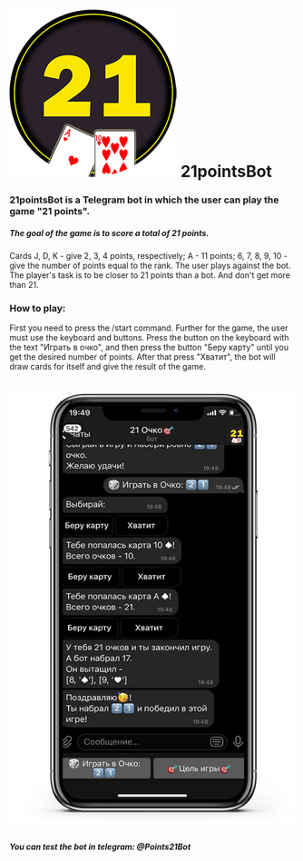
# ![](https://github.com/kseniia777/21pointsBot/blob/master/21logo.png) **21pointsBot**
### 21pointsBot is a Telegram bot in which the user can play the game "21 points".
##### **The goal of the game** is to score a total of 21 points.
Cards J, D, K - give 2, 3, 4 points, respectively;
A - 11 points;
6, 7, 8, 9, 10 - give the number of points equal to the rank.
The user plays against the bot.
The player's task is to be closer to 21 points than a bot. And don't get more than 21.
### How to play:
First you need to press the /start command. Further for the game, the user must use the keyboard and buttons. 
Press the button on the keyboard with the text "Играть в очко", and then press the button "Беру карту" until you get the desired number of points. 
After that press "Хватит", the bot will draw cards for itself and give the result of the game.
# ![](https://github.com/kseniia777/21pointsBot/blob/master/screen21.png) 

##### You can test the bot in telegram: @Points21Bot
